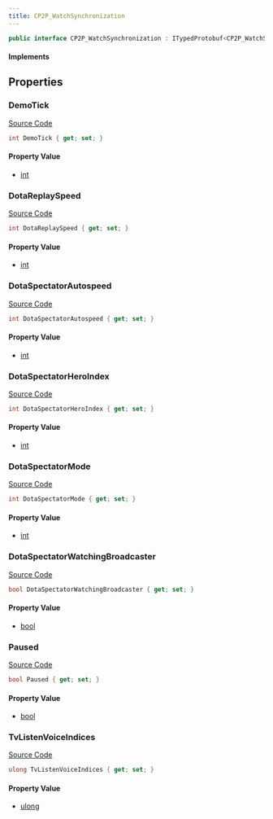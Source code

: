 ```yaml
---
title: CP2P_WatchSynchronization
---
```


```csharp
public interface CP2P_WatchSynchronization : ITypedProtobuf<CP2P_WatchSynchronization>, INativeHandle
```

#### Implements

## Properties

### DemoTick

[Source Code](https://github.com/swiftly-solution/swiftlys2/blob/main/managed/src/SwiftlyS2.Generated/Protobufs/Interfaces/CP2P_WatchSynchronization.cs#L13)

```csharp
int DemoTick { get; set; }
```

#### Property Value

- [int](https://learn.microsoft.com/dotnet/api/system.int32)

### DotaReplaySpeed

[Source Code](https://github.com/swiftly-solution/swiftlys2/blob/main/managed/src/SwiftlyS2.Generated/Protobufs/Interfaces/CP2P_WatchSynchronization.cs#L34)

```csharp
int DotaReplaySpeed { get; set; }
```

#### Property Value

- [int](https://learn.microsoft.com/dotnet/api/system.int32)

### DotaSpectatorAutospeed

[Source Code](https://github.com/swiftly-solution/swiftlys2/blob/main/managed/src/SwiftlyS2.Generated/Protobufs/Interfaces/CP2P_WatchSynchronization.cs#L31)

```csharp
int DotaSpectatorAutospeed { get; set; }
```

#### Property Value

- [int](https://learn.microsoft.com/dotnet/api/system.int32)

### DotaSpectatorHeroIndex

[Source Code](https://github.com/swiftly-solution/swiftlys2/blob/main/managed/src/SwiftlyS2.Generated/Protobufs/Interfaces/CP2P_WatchSynchronization.cs#L28)

```csharp
int DotaSpectatorHeroIndex { get; set; }
```

#### Property Value

- [int](https://learn.microsoft.com/dotnet/api/system.int32)

### DotaSpectatorMode

[Source Code](https://github.com/swiftly-solution/swiftlys2/blob/main/managed/src/SwiftlyS2.Generated/Protobufs/Interfaces/CP2P_WatchSynchronization.cs#L22)

```csharp
int DotaSpectatorMode { get; set; }
```

#### Property Value

- [int](https://learn.microsoft.com/dotnet/api/system.int32)

### DotaSpectatorWatchingBroadcaster

[Source Code](https://github.com/swiftly-solution/swiftlys2/blob/main/managed/src/SwiftlyS2.Generated/Protobufs/Interfaces/CP2P_WatchSynchronization.cs#L25)

```csharp
bool DotaSpectatorWatchingBroadcaster { get; set; }
```

#### Property Value

- [bool](https://learn.microsoft.com/dotnet/api/system.boolean)

### Paused

[Source Code](https://github.com/swiftly-solution/swiftlys2/blob/main/managed/src/SwiftlyS2.Generated/Protobufs/Interfaces/CP2P_WatchSynchronization.cs#L16)

```csharp
bool Paused { get; set; }
```

#### Property Value

- [bool](https://learn.microsoft.com/dotnet/api/system.boolean)

### TvListenVoiceIndices

[Source Code](https://github.com/swiftly-solution/swiftlys2/blob/main/managed/src/SwiftlyS2.Generated/Protobufs/Interfaces/CP2P_WatchSynchronization.cs#L19)

```csharp
ulong TvListenVoiceIndices { get; set; }
```

#### Property Value

- [ulong](https://learn.microsoft.com/dotnet/api/system.uint64)


